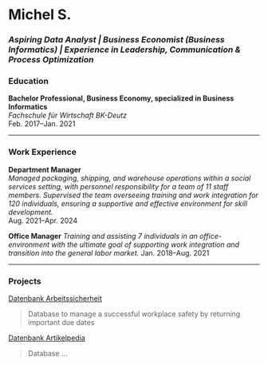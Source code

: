 # Michel S.  
### *Aspiring Data Analyst | Business Economist (Business Informatics) | Experience in Leadership, Communication & Process Optimization*   
### Education  
**Bachelor Professional, Business Economy, specialized in Business Informatics**  
*Fachschule für Wirtschaft BK-Deutz*  
Feb. 2017–Jan. 2021

---

### Work Experience  
**Department Manager**  
*Managed packaging, shipping, and warehouse operations within a social services setting, with personnel responsibility for a team of 11 staff members. Supervised the team overseeing training and work integration for 120 individuals, ensuring a supportive and effective environment for skill development.*  
Aug. 2021–Apr. 2024  

**Office Manager**
*Training and assisting 7 individuals in an office-environment with the ultimate goal of supporting work integration and transition into the general labor market.*
Jan. 2018–Aug. 2021

---

### Projects

[Datenbank Arbeitssicherheit](/Projects/DB%20Arbeitssicherheit/README.md)
> Database to manage a successful workplace safety by returning important due dates

[Datenbank Artikelpedia](/Projects/DB%20Artikelpedia/README.md)
> Database ... 